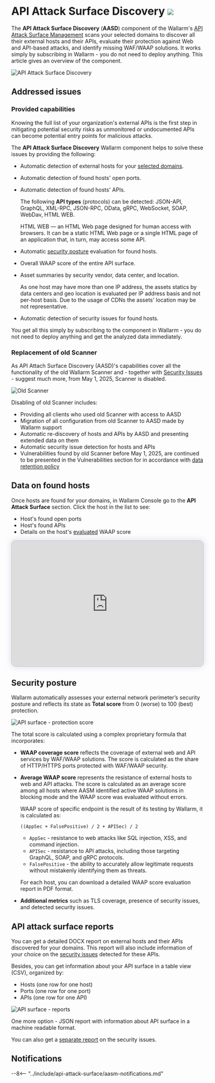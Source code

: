 [link-aasm-security-issue-risk-level]:  security-issues.md#issue-risk-level
[link-integrations-intro]:              ../user-guides/settings/integrations/integrations-intro.md
[link-integrations-email]:              ../user-guides/settings/integrations/email.md#setting-up-integration

# API Attack Surface Discovery <a href="../../about-wallarm/subscription-plans/#api-attack-surface"><img src="../../images/api-attack-surface-tag.svg" style="border: none;"></a>

The **API Attack Surface Discovery** (**AASD**) component of the Wallarm's [API Attack Surface Management](overview.md) scans your selected domains to discover all their external hosts and their APIs, evaluate their protection against Web and API-based attacks, and identify missing WAF/WAAP solutions. It works simply by subscribing in Wallarm - you do not need to deploy anything. This article gives an overview of the component.

![API Attack Surface Discovery](../images/api-attack-surface/aasm-api-surface.png)

## Addressed issues

### Provided capabilities

Knowing the full list of your organization's external APIs is the first step in mitigating potential security risks as unmonitored or undocumented APIs can become potential entry points for malicious attacks.

The **API Attack Surface Discovery** Wallarm component helps to solve these issues by providing the following:

* Automatic detection of external hosts for your [selected domains](setup.md).
* Automatic detection of found hosts' open ports.
* Automatic detection of found hosts' APIs.

    The following **API types** (protocols) can be detected: JSON-API, GraphQL, XML-RPC, JSON-RPC, OData, gRPC, WebSocket, SOAP, WebDav, HTML WEB.

    HTML WEB — an HTML Web page designed for human access with browsers. It can be a static HTML Web page or a single HTML page of an application that, in turn, may access some API.

* Automatic [security posture](#security-posture) evaluation for found hosts.
* Overall WAAP score of the entire API surface.
* Asset summaries by security vendor, data center, and location.

    As one host may have more than one IP address, the assets statics by data centers and geo location is evaluated per IP address basis and not per-host basis. Due to the usage of CDNs the assets' location may be not representative.

* Automatic detection of security issues for found hosts.

You get all this simply by subscribing to the component in Wallarm - you do not need to deploy anything and get the analyzed data immediately.

### Replacement of old Scanner

As API Attach Surface Discovery (AASD)'s capabilities cover all the functionality of the old Wallarm Scanner and - together with [Security Issues](security-issues.md) - suggest much more, from May 1, 2025, Scanner is disabled.

![Old Scanner](../images/user-guides/scanner/check-scope.png)

Disabling of old Scanner includes:

* Providing all clients who used old Scanner with access to AASD
* Migration of all configuration from old Scanner to AASD made by Wallarm support
* Automatic re-discovery of hosts and APIs by AASD and presenting extended data on them
* Automatic security issue detection for hosts and APIs
* Vulnerabilities found by old Scanner before May 1, 2025, are continued to be presented in the Vulnerabilities section for in accordance with [data retention policy](../about-wallarm/data-retention-policy.md)

## Data on found hosts

Once hosts are found for your domains, in Wallarm Console go to the **API Attack Surface** section. Click the host in the list to see: 

* Host's found open ports
* Host's found APIs
* Details on the host's [evaluated](#security-posture) WAAP score

<div>
  <script async src="https://js.storylane.io/js/v2/storylane.js"></script>
  <div class="sl-embed" style="position:relative;padding-bottom:calc(60.65% + 25px);width:100%;height:0;transform:scale(1)">
    <iframe loading="lazy" class="sl-demo" src="https://wallarm.storylane.io/demo/dqmlj6dzflgq?embed=inline" name="sl-embed" allow="fullscreen" allowfullscreen style="position:absolute;top:0;left:0;width:100%!important;height:100%!important;border:1px solid rgba(63,95,172,0.35);box-shadow: 0px 0px 18px rgba(26, 19, 72, 0.15);border-radius:10px;box-sizing:border-box;"></iframe>
  </div>
</div>

## Security posture

Wallarm automatically assesses your external network perimeter’s security posture and reflects its state as **Total score** from 0 (worse) to 100 (best) protection.

![API surface - protection score](../images/api-attack-surface/aasm-api-surface-protection-score.png)

The total score is calculated using a complex proprietary formula that incorporates:

* **WAAP coverage score** reflects the coverage of external web and API services by WAF/WAAP solutions. The score is calculated as the share of HTTP/HTTPS ports protected with WAF/WAAP security.
* **Average WAAP score** represents the resistance of external hosts to web and API attacks. The score is calculated as an average score among all hosts where AASM identified active WAAP solutions in blocking mode and the WAAP score was evaluated without errors.

    WAAP score of specific endpoint is the result of its testing by Wallarm, it is calculated as:

    ```
    ((AppSec + FalsePositive) / 2 + APISec) / 2
    ```

    * `AppSec` - resistance to web attacks like SQL injection, XSS, and command injection.
    * `APISec` - resistance to API attacks, including those targeting GraphQL, SOAP, and gRPC protocols.
    * `FalsePositive` - the ability to accurately allow legitimate requests without mistakenly identifying them as threats.

    For each host, you can download a detailed WAAP score evaluation report in PDF format.

* **Additional metrics** such as TLS coverage, presence of security issues, and detected security issues.

## API attack surface reports

You can get a detailed DOCX report on external hosts and their APIs discovered for your domains. This report will also include information of your choice on the [security issues](security-issues.md) detected for these APIs.

Besides, you can get information about your API surface in a table view (CSV), organized by:

* Hosts (one row for one host)
* Ports (one row for one port)
* APIs (one row for one API)

![API surface - reports](../images/api-attack-surface/aasm-reports.png)

One more option - JSON report with information about API surface in a machine readable format.

You can also get a [separate report](security-issues.md#security-issue-reports) on the security issues.

## Notifications

--8<-- "../include/api-attack-surface/aasm-notifications.md"
